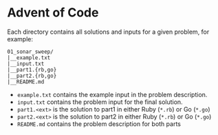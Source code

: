# Advent of Code

Each directory contains all solutions and inputs for a given problem, for example:

```
01_sonar_sweep/
|__example.txt
|__input.txt
|__part1.{rb,go}
|__part2.{rb,go}
|__README.md
```

- `example.txt` contains the example input in the problem description.
- `input.txt` contains the problem input for the final solution.
- `part1.<ext>` is the solution to part1 in either Ruby (`*.rb`) or Go (`*.go`)
- `part2.<ext>` is the solution to part2 in either Ruby (`*.rb`) or Go (`*.go`)
- `README.md` contains the problem description for both parts
